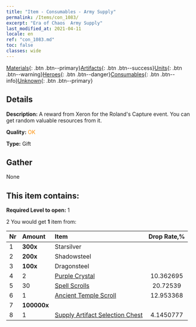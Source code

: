 ```yaml
---
title: "Item - Consumables - Army Supply"
permalink: /Items/con_1083/
excerpt: "Era of Chaos  Army Supply"
last_modified_at: 2021-04-11
locale: en
ref: "con_1083.md"
toc: false
classes: wide
---
```

 [Materials](/Items/){: .btn .btn--primary}[Artifacts](/Items/Artifacts/){: .btn .btn--success}[Units](/Items/Units/){: .btn .btn--warning}[Heroes](/Items/Heroes/){: .btn .btn--danger}[Consumables](/Items/Consumables/){: .btn .btn--info}[Unknown](/Items/Unknown/){: .btn .btn--primary}

## Details
 **Description:** A reward from Xeron for the Roland's Capture event. You can get random valuable resources from it.

 **Quality:** <span style="color: #FF8C00">OK</span>

 **Type:** Gift

## Gather

  None

## This item contains:

 **Required Level to open:** 1

 2 You would get **1** item  from:

  | Nr | Amount |     Item    | Drop Rate,% |
  |:---|:-------|:------------|:---------:|
  | 1 |  **300x** | Starsilver |  | 12.953368 | 
  | 2 |  **200x** | Shadowsteel |  | 15.544042 | 
  | 3 |  **100x** | Dragonsteel |  | 12.953368 | 
  | 4 | 2 | [Purple Crystal](/Items/con_720/) | 10.362695 | 
  | 5 | 30 | [Spell Scrolls](/Items/con_694/) | 20.72539 | 
  | 6 | 1 | [Ancient Temple Scroll](/Items/con_697/) | 12.953368 | 
  | 7 |  **100000x** | <i class="fas fa-coins"/> |  | 10.362695 | 
  | 8 | 1 | [Supply Artifact Selection Chest](/Items/con_1084/) | 4.1450777 | 
